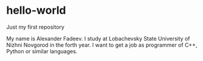 # hello-world
Just my first repository

My name is Alexander Fadeev. I study at Lobachevsky State University of Nizhni Novgorod in the forth year.
I want to get a job as programmer of C++, Python or similar languages.
